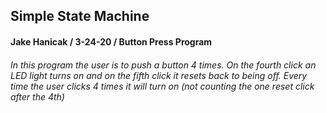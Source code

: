 ## Simple State Machine

#### Jake Hanicak / 3-24-20 / Button Press Program

###### In this program the user is to push a button 4 times. On the fourth click an LED light turns on and on the fifth click it resets back to being off. Every time the user clicks 4 times it will turn on (not counting the one reset click after the 4th)